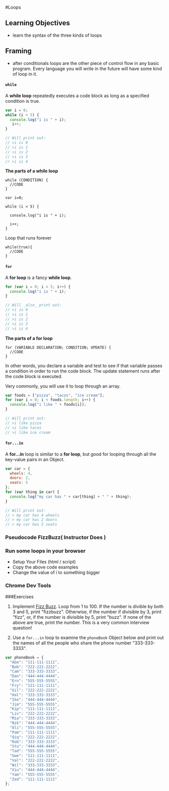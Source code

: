 #Loops
## Learning Objectives
- learn the syntax of the three kinds of loops

## Framing
- after conditionals loops are the other piece of control flow in any basic program. Every language you will write in the future will have some kind of loop in it.


#### `while`

A **while loop** repeatedly executes a code block as long as a specified condition is true.

```js
var i = 0;
while (i < 5) {
  console.log("i is " + i);
   i++;
}

// Will print out:
// >i is 0
// >i is 1
// >i is 2
// >i is 3
// >i is 4
```

**The parts of a while loop**

```
while (CONDITION) {
  //CODE
}
```

```
var i=0;

while (i < 5) {

  console.log("i is " + i);

  i++;
}
```

Loop that runs forever
```
while(true){
  //CODE
}
```

#### `for`

A **for loop** is a fancy **while loop**.

```js
for (var i = 0; i < 5; i++) {
  console.log("i is " + i);
}

// Will _also_ print out:
// >i is 0
// >i is 1
// >i is 2
// >i is 3
// >i is 4
```

**The parts of a for loop**

```
for (VARIABLE DECLARATION; CONDITION; UPDATE) {
  //CODE
}
```

In other words, you declare a variable and test to see if that variable passes a condition in order to run the code block. The update statement runs after the code block is executed.

Very commonly, you will use it to loop through an array.

```js
var foods = ["pizza", "tacos", "ice cream"];
for (var i = 0; i < foods.length; i++) {
  console.log("i like " + foods[i]);
}

// Will print out:
// >i like pizza
// >i like tacos
// >i like ice cream
```

#### `for...in`

A **for...in** loop is similar to a **for loop**, but good for looping
through all the key-value pairs in an Object.

```js
var car = {
  wheels: 4,
  doors: 2,
  seats: 5
};
for (var thing in car) {
  console.log("my car has " + car[thing] + " " + thing);
}

// Will print out:
// > my car has 4 wheels
// > my car has 2 doors
// > my car has 5 seats
```

### Pseudocode FizzBuzz( Instructor Does )

### Run some loops in your browser

- Setup Your Files (html / script)
- Copy the above code examples
- Change the value of i to something bigger

### Chrome Dev Tools

###Exercises

1. Implement [Fizz Buzz](http://en.wikipedia.org/wiki/Fizz_buzz). Loop
   from 1 to 100.  If the number is divible by both 3 and 5, print
   "fizzbuzz". Otherwise, if the number if divisible by 3, print
   "fizz", or, if the number is divisible by 5, print "buzz". If none
   of the above are true, print the number. This is a very common
   interview question!

2. Use a `for...in` loop to examine the `phoneBook` Object below and print
   out the names of all the people who share the phone number "333-333-3333".

```js
var phoneBook = {
  "Abe": "111-111-1111",
  "Bob": "222-222-2222",
  "Cam": "333-333-3333",
  "Dan": "444-444-4444",
  "Ern": "555-555-5555",
  "Fry": "111-111-1111",
  "Gil": "222-222-2222",
  "Hal": "333-333-3333",
  "Ike": "444-444-4444",
  "Jim": "555-555-5555",
  "Kip": "111-111-1111",
  "Liv": "222-222-2222",
  "Mia": "333-333-3333",
  "Nik": "444-444-4444",
  "Oli": "555-555-5555",
  "Pam": "111-111-1111",
  "Qiq": "222-222-2222",
  "Rob": "333-333-3333",
  "Stu": "444-444-4444",
  "Tad": "555-555-5555",
  "Uwe": "111-111-1111",
  "Val": "222-222-2222",
  "Wil": "333-333-3333",
  "Xiu": "444-444-4444",
  "Yam": "555-555-5555",
  "Zed": "111-111-1111"
};
```
